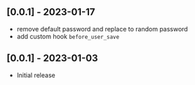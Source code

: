 ## [0.0.1] - 2023-01-17

- remove default password and replace to random password
- add custom hook `before_user_save`

## [0.0.1] - 2023-01-03

- Initial release
